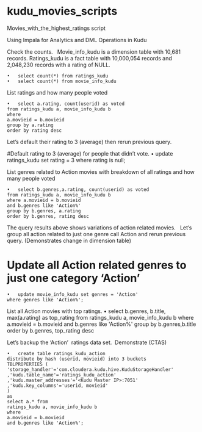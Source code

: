 # kudu_movies_scripts

Movies_with_the_highest_ratings script

Using Impala for Analytics and DML Operations in Kudu

Check the counts.  
Movie_info_kudu is a dimension table with 10,681 records. 
Ratings_kudu is a fact table with 10,000,054 records and 2,048,230 records with a rating of NULL. 

	•	select count(*) from ratings_kudu
	•	select count(*) from movie_info_kudu

List ratings and how many people voted

	•	select a.rating, count(userid) as voted
	from ratings_kudu a, movie_info_kudu b
	where 
	a.movieid = b.movieid
	group by a.rating
	order by rating desc


Let’s default their rating to 3 (average) then rerun previous query.

#Default rating to 3 (average) for people that didn’t vote.
	•	update ratings_kudu set rating = 3 where rating is null;


List genres related to Action movies with breakdown of all ratings and how many people voted

	•	select b.genres,a.rating, count(userid) as voted
	from ratings_kudu a, movie_info_kudu b
	where a.movieid = b.movieid
	and b.genres like 'Action%'
	group by b.genres, a.rating
	order by b.genres, rating desc


The query results above shows variations of action related movies.  
Let’s group all action related to just one genre call Action and rerun previous query. 
(Demonstrates change in dimension table)

# Update all Action related genres to just one category ‘Action’
	•	update movie_info_kudu set genres = 'Action'
	where genres like 'Action%';


List all Action movies with top ratings.
	•	select b.genres, b.title, max(a.rating) as top_rating
	from ratings_kudu a, movie_info_kudu b
	where a.movieid = b.movieid
	and b.genres like 'Action%'
	group by b.genres,b.title
	order by b.genres, top_rating desc



Let’s backup the ‘Action’  ratings data set.  Demonstrate (CTAS)

	•	create table ratings_kudu_action
	distribute by hash (userid, movieid) into 3 buckets
	TBLPROPERTIES (
	'storage_handler'='com.cloudera.kudu.hive.KuduStorageHandler'
	,'kudu.table_name'='ratings_kudu_action'
	,'kudu.master_addresses'='<Kudu Master IP>:7051'
	,'kudu.key_columns'='userid, movieid'
	)
	as
	select a.* from
	ratings_kudu a, movie_info_kudu b
	where 
	a.movieid = b.movieid
	and b.genres like 'Action%';
